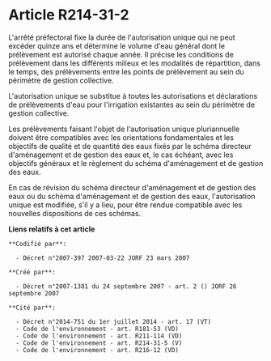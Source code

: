 # Article R214-31-2

L'arrêté préfectoral fixe la durée de l'autorisation unique qui ne peut excéder quinze ans et détermine le volume d'eau
général dont le prélèvement est autorisé chaque année. Il précise les conditions de prélèvement dans les différents milieux
et les modalités de répartition, dans le temps, des prélèvements entre les points de prélèvement au sein du périmètre de
gestion collective.

L'autorisation unique se substitue à toutes les autorisations et déclarations de prélèvements d'eau pour l'irrigation
existantes au sein du périmètre de gestion collective.

Les prélèvements faisant l'objet de l'autorisation unique pluriannuelle doivent être compatibles avec les orientations
fondamentales et les objectifs de qualité et de quantité des eaux fixés par le schéma directeur d'aménagement et de gestion
des eaux et, le cas échéant, avec les objectifs généraux et le règlement du schéma d'aménagement et de gestion des eaux.

En cas de révision du schéma directeur d'aménagement et de gestion des eaux ou du schéma d'aménagement et de gestion des
eaux, l'autorisation unique est modifiée, s'il y a lieu, pour être rendue compatible avec les nouvelles dispositions de ces
schémas.

**Liens relatifs à cet article**

	**Codifié par**:

	  - Décret n°2007-397 2007-03-22 JORF 23 mars 2007

	**Créé par**:

	  - Décret n°2007-1381 du 24 septembre 2007 - art. 2 () JORF 26 septembre 2007

	**Cité par**:

	  - Décret n°2014-751 du 1er juillet 2014 - art. 17 (VT)
	  - Code de l'environnement - art. R181-53 (VD)
	  - Code de l'environnement - art. R211-114 (VD)
	  - Code de l'environnement - art. R214-31-5 (V)
	  - Code de l'environnement - art. R216-12 (VD)
